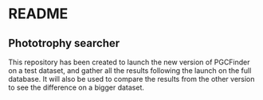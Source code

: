 # README

## Phototrophy searcher

This repository has been created to launch the new version of PGCFinder on a test dataset, and gather all the results following the launch on the full database. It will also be used to compare the results from the other version to see the difference on a bigger dataset.

